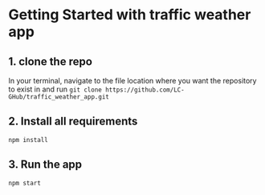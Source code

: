 # Getting Started with traffic weather app

## 1. clone the repo
In your terminal, navigate to the file location where you want the repository to exist in and run
```git clone https://github.com/LC-GHub/traffic_weather_app.git```

## 2. Install all requirements
```npm install```

## 3. Run the app
```npm start```
